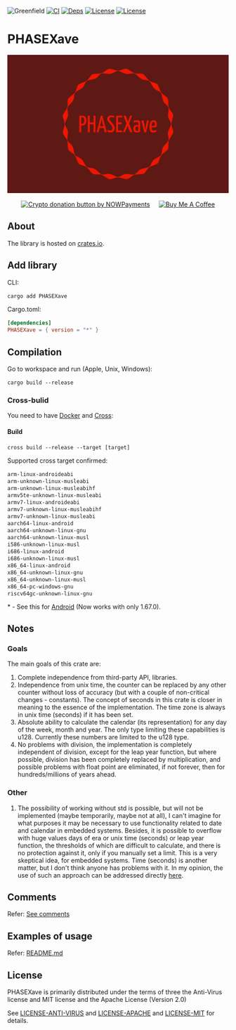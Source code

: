 ![Greenfield](https://img.shields.io/badge/Greenfield-0fc908.svg)
[![CI](https://github.com/xavetar/PHASEXave/actions/workflows/on_tag.yaml/badge.svg)](https://github.com/xavetar/PHASEXave/actions/workflows/on_tag.yaml)
[![Deps](https://deps.rs/repo/github/xavetar/PHASEXave/status.svg)](https://deps.rs/repo/github/xavetar/PHASEXave)
[![License](https://img.shields.io/badge/License-Apache%202.0-blue.svg)](https://opensource.org/licenses/Apache-2.0)
[![License](https://img.shields.io/badge/License-MIT-yellow.svg)](https://opensource.org/licenses/MIT)

# PHASEXave

![PHASEXave Logo](api/res/phasexave-header.png)

<div style="display: flex; justify-content: center; gap: 20px;">
    <a href="https://nowpayments.io/donation?api_key=NRH28QG-ABRM7CC-J7NVGXN-F8FTRS1&source=lk_donation&medium=referral" target="_blank">
        <img src="https://nowpayments.io/images/embeds/donation-button-black.svg" alt="Crypto donation button by NOWPayments" style="height: 60px !important; width: 217px !important;">
    </a>
    <a href="https://www.buymeacoffee.com/xavetar" target="_blank">
        <img src="https://cdn.buymeacoffee.com/buttons/v2/default-yellow.png" alt="Buy Me A Coffee" style="height: 60px !important; width: 217px !important;">
    </a>
</div>

## About

The library is hosted on [crates.io](https://crates.io/crates/PHASEXave/).

## Add library

CLI:

```shell
cargo add PHASEXave
```

Cargo.toml:

```toml
[dependencies]
PHASEXave = { version = "*" }
```

## Compilation

Go to workspace and run (Apple, Unix, Windows):

```shell
cargo build --release
```

### Cross-bulid

You need to have [Docker](https://www.docker.com/products/docker-desktop/) and [Cross](https://github.com/cross-rs/cross?tab=readme-ov-file#installation):

#### Build

```shell
cross build --release --target [target]
```

Supported cross target confirmed:

```
arm-linux-androideabi
arm-unknown-linux-musleabi
arm-unknown-linux-musleabihf
armv5te-unknown-linux-musleabi
armv7-linux-androideabi
armv7-unknown-linux-musleabihf
armv7-unknown-linux-musleabi
aarch64-linux-android
aarch64-unknown-linux-gnu
aarch64-unknown-linux-musl
i586-unknown-linux-musl
i686-linux-android
i686-unknown-linux-musl
x86_64-linux-android
x86_64-unknown-linux-gnu
x86_64-unknown-linux-musl
x86_64-pc-windows-gnu
riscv64gc-unknown-linux-gnu
```

\* - See this for [Android](https://github.com/cross-rs/cross/issues/1222) (Now works with only 1.67.0).

## Notes

### Goals

The main goals of this crate are:

1) Complete independence from third-party API, libraries.
2) Independence from unix time, the counter can be replaced by any other counter without loss of accuracy (but with a couple of non-critical changes - constants). The concept of seconds in this crate is closer in meaning to the essence of the implementation. The time zone is always in unix time (seconds) if it has been set.
3) Absolute ability to calculate the calendar (its representation) for any day of the week, month and year. The only type limiting these capabilities is u128. Currently these numbers are limited to the u128 type.
4) No problems with division, the implementation is completely independent of division, except for the leap year function, but where possible, division has been completely replaced by multiplication, and possible problems with float point are eliminated, if not forever, then for hundreds/millions of years ahead.

### Other

1) The possibility of working without std is possible, but will not be implemented (maybe temporarily, maybe not at all), I can't imagine for what purposes it may be necessary to use functionality related to date and calendar in embedded systems. Besides, it is possible to overflow with huge values days of era or unix time (seconds) or leap year function, the thresholds of which are difficult to calculate, and there is no protection against it, only if you manually set a limit. This is a very skeptical idea, for embedded systems. Time (seconds) is another matter, but I don't think anyone has problems with it. In my opinion, the use of such an approach can be addressed directly [here](https://shitcode.net/).

## Comments

Refer: [See comments](comments/)

## Examples of usage

Refer: [README.md](api/README.md)

## License

PHASEXave is primarily distributed under the terms of three the Anti-Virus license and MIT license and the Apache License (Version 2.0)

See [LICENSE-ANTI-VIRUS](LICENSE-Anti-Virus) and [LICENSE-APACHE](LICENSE-Apache) and [LICENSE-MIT](LICENSE-MIT) for details.
